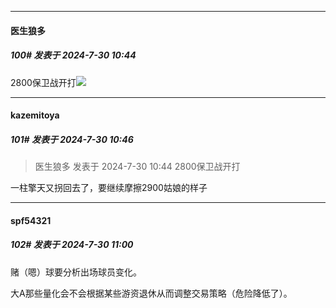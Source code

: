 ﻿
*****

####  医生狼多  
##### 100#       发表于 2024-7-30 10:44

2800保卫战开打<img src="https://static.saraba1st.com/image/smiley/face2017/044.png" referrerpolicy="no-referrer">

*****

####  kazemitoya  
##### 101#       发表于 2024-7-30 10:46

<blockquote>医生狼多 发表于 2024-7-30 10:44
2800保卫战开打</blockquote>
一柱擎天又拐回去了，要继续摩擦2900姑娘的样子


*****

####  spf54321  
##### 102#       发表于 2024-7-30 11:00

赌（嗯）球要分析出场球员变化。

大A那些量化会不会根据某些游资退休从而调整交易策略（危险降低了）。

